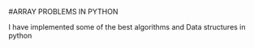 #ARRAY PROBLEMS IN PYTHON 


I have implemented some of the best algorithms and Data structures in python 
